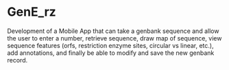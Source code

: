 # GenE_rz
Development of a Mobile App that can take a genbank sequence and allow the user to enter a number, retrieve sequence, draw map of sequence, view sequence features (orfs, restriction enzyme sites, circular vs linear, etc.), add annotations, and finally be able to modify and save the new genbank record.
